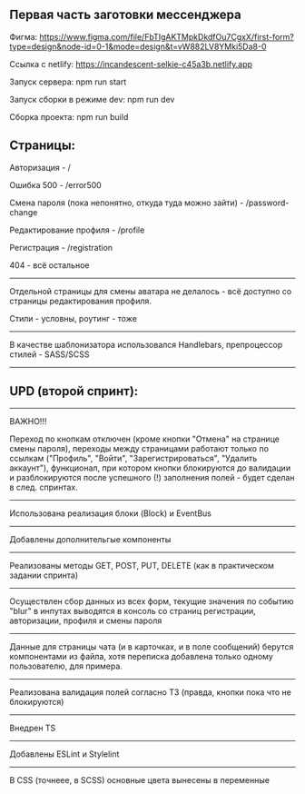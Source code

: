 ## Первая часть заготовки мессенджера

Фигма: https://www.figma.com/file/FbTIgAKTMpkDkdfOu7CgxX/first-form?type=design&node-id=0-1&mode=design&t=vW882LV8YMki5Da8-0

Ссылка с netlify: https://incandescent-selkie-c45a3b.netlify.app

Запуск сервера: npm run start

Запуск сборки в режиме dev: npm run dev

Сборка проекта: npm run build

## Страницы: 

Авторизация - / 

Ошибка 500 - /error500

Смена пароля (пока непонятно, откуда туда можно зайти) - /password-change

Редактирование профиля - /profile 

Регистрация - /registration 

404 - всё остальное

***

Отдельной страницы для смены аватара не делалось - всё доступно со страницы редактирования профиля.

Стили - условны, роутинг - тоже 

***

В качестве шаблонизатора использовался Handlebars, препроцессор стилей - SASS/SCSS

***

## UPD (второй спринт): 


***

ВАЖНО!!!

Переход по кнопкам отключен (кроме кнопки "Отмена" на странице смены пароля), переходы между страницами работают только по ссылкам ("Профиль", "Войти", "Зарегистрироваться", "Удалить аккаунт"), функционал, при котором кнопки блокируются до валидации и разблокируются после успешного (!) заполнения полей - будет сделан в след. спринтах.


***

Использована реализация блоки (Block) и EventBus 

***

Добавлены дополнительгые компоненты

***

Реализованы методы GET, POST, PUT, DELETE (как в практическом задании спринта)

***

Осуществлен сбор данных из всех форм, текущие значения по событию "blur" в инпутах выводятся в консоль со страниц регистрации, авторизации, профиля и смены пароля

***

Данные для страницы чата (и в карточках, и в поле сообщений) берутся компонентами из файла, хотя переписка добавлена только одному пользователю, для примера.

***

Реализована валидация полей согласно ТЗ (правда, кнопки пока что не блокируются)

***

Внедрен TS

***

Добавлены ESLint и Stylelint

***

В CSS (точнеее, в SCSS) основные цвета вынесены в переменные
